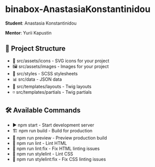 # binabox-AnastasiaKonstantinidou

**Student**: Anastasia Konstantinidou

**Mentor**: Yurii Kapustin

## 📂 Project Structure

- 📁 src/assets/icons - SVG icons for your project
- 🖼️ src/assets/images - Images for your project
- 🎨 src/styles - SCSS stylesheets
- 📊 src/data - JSON data
- 🧩 src/templates/layouts - Twig layouts
- ◽ src/templates/partials - Twig partials

## 🛠️ Available Commands

- ▶️ npm start - Start development server
- 🏗️ npm run build - Build for production
- 👀 npm run preview - Preview production build
- 📝 npm run lint - Lint HTML
- 🔧 npm run lint:fix - Fix HTML linting issues
- 🎨 npm run stylelint - Lint CSS
- 🔨 npm run stylelint:fix - Fix CSS linting issues
